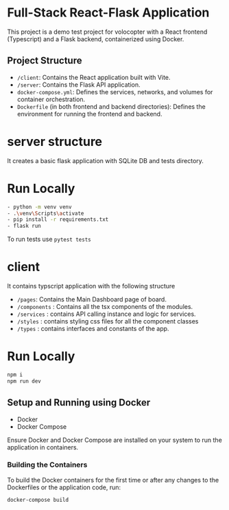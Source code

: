 # Full-Stack React-Flask Application

This project is a demo test project for volocopter with a React frontend (Typescript) and a Flask backend, containerized using Docker. 

## Project Structure

- `/client`: Contains the React application built with Vite.
- `/server`: Contains the Flask API application.
- `docker-compose.yml`: Defines the services, networks, and volumes for container orchestration.
- `Dockerfile` (in both frontend and backend directories): Defines the environment for running the frontend and backend.


# server structure

It creates a basic flask application with SQLite DB and tests directory.

# Run Locally

```bash
- python -m venv venv
- .\venv\Scripts\activate
- pip install -r requirements.txt
- flask run
```

To run tests use 
`pytest tests`


# client 

It contains typscript application with the following structure

- `/pages`: Contains the Main Dashboard page of board.
- `/components` : Contains all the tsx components of the modules.
- `/services` : contains API calling instance and logic for services.
- `/styles` : contains styling css files for all the component classes
- `/types` : contains interfaces and constants of the app.

# Run Locally

```bash
npm i
npm run dev
```




## Setup and Running using Docker

- Docker
- Docker Compose

Ensure Docker and Docker Compose are installed on your system to run the application in containers.

### Building the Containers

To build the Docker containers for the first time or after any changes to the Dockerfiles or the application code, run:

```bash
docker-compose build
``` 

